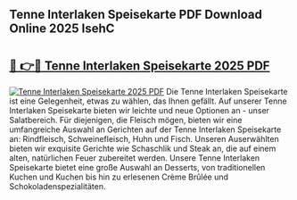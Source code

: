 ## Tenne Interlaken Speisekarte PDF Download Online 2025 IsehC

# <h2><a href="http://gc8vdw3.nevu.top/?p=Tenne+Interlaken+Speisekarte">🔗 👉🔴 Tenne Interlaken Speisekarte 2025 PDF</a></h2>

[![Tenne Interlaken Speisekarte 2025 PDF](https://i.imgur.com/dBaPXMq.png)](http://gc8vdw3.nevu.top/?p=Tenne+Interlaken+Speisekarte)
Die Tenne Interlaken Speisekarte ist eine Gelegenheit, etwas zu wählen, das Ihnen gefällt. Auf unserer Tenne Interlaken Speisekarte bieten wir leichte und neue Optionen an - unser Salatbereich. Für diejenigen, die Fleisch mögen, bieten wir eine umfangreiche Auswahl an Gerichten auf der Tenne Interlaken Speisekarte an: Rindfleisch, Schweinefleisch, Huhn und Fisch. Unseren Auserwählten bieten wir exquisite Gerichte wie Schaschlik und Steak an, die auf einem alten, natürlichen Feuer zubereitet werden. Unsere Tenne Interlaken Speisekarte bietet eine große Auswahl an Desserts, von traditionellen Kuchen und Kuchen bis hin zu erlesenen Crème Brûlée und Schokoladenspezialitäten.
